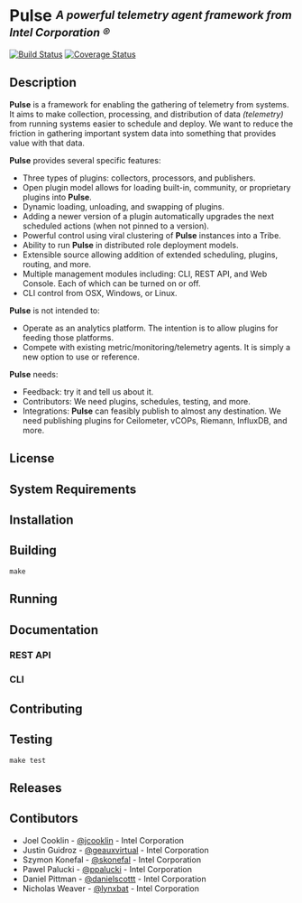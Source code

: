 # **Pulse** <sup><sub>_A powerful telemetry agent framework from Intel Corporation &reg;_</sub></sup>
[![Build Status](https://magnum.travis-ci.com/intelsdilabs/pulse.svg?token=2ujsxEpZo1issFyVWX29&branch=master)](https://magnum.travis-ci.com/intelsdilabs/pulse) [![Coverage Status](https://coveralls.io/repos/intelsdilabs/pulse/badge.svg?branch=HEAD)](https://coveralls.io/r/intelsdilabs/pulse?branch=HEAD)

## Description

**Pulse** is a framework for enabling the gathering of telemetry from systems. It aims to make collection, processing, and distribution of data _(telemetry)_ from running systems easier to schedule and deploy. We want to reduce the friction in gathering important system data into something that provides value with that data.

**Pulse** provides several specific features:

* Three types of plugins: collectors, processors, and publishers.
* Open plugin model allows for loading built-in, community, or proprietary plugins into **Pulse**.
* Dynamic loading, unloading, and swapping of plugins.
* Adding a newer version of a plugin automatically upgrades the next scheduled actions (when not pinned to a version).
* Powerful control using viral clustering of **Pulse** instances into a Tribe.
* Ability to run **Pulse** in distributed role deployment models.
* Extensible source allowing addition of extended scheduling, plugins, routing, and more.
* Multiple management modules including: CLI, REST API, and Web Console. Each of which can be turned on or off.
* CLI control from OSX, Windows, or Linux.

**Pulse** is not intended to:

* Operate as an analytics platform. The intention is to allow plugins for feeding those platforms.
* Compete with existing metric/monitoring/telemetry agents. It is simply a new option to use or reference.

**Pulse** needs:

* Feedback: try it and tell us about it.
* Contributors: We need plugins, schedules, testing, and more.
* Integrations: **Pulse** can feasibly publish to almost any destination. We need publishing plugins for Ceilometer, vCOPs, Riemann, InfluxDB, and more.

## License

<DO NOT PUT SOMETHING HERE YET>

## System Requirements

## Installation

## Building

```
make
```

## Running

## Documentation

### REST API

### CLI

## Contributing

## Testing

```
make test
```

## Releases

## Contibutors



* Joel Cooklin - [@jcooklin](http://github.com/jcooklin) - Intel Corporation
* Justin Guidroz - [@geauxvirtual](http://github.com/jcooklin) - Intel Corporation
* Szymon Konefal - [@skonefal](http://github.com/jcooklin) - Intel Corporation
* Pawel Palucki - [@ppalucki](http://github.com/jcooklin) - Intel Corporation
* Daniel Pittman - [@danielscottt](http://github.com/jcooklin) - Intel Corporation
* Nicholas Weaver - [@lynxbat](http://github.com/jcooklin) - Intel Corporation
